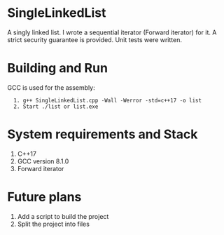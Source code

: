 # SingleLinkedList
A singly linked list. I wrote a sequential iterator (Forward iterator) for it. A strict security guarantee is provided. Unit tests were written.
# Building and Run
GCC is used for the assembly:
```
  1. g++ SingleLinkedList.cpp -Wall -Werror -std=c++17 -o list
  2. Start ./list or list.exe
```
# System requirements and Stack
  1. C++17
  2. GCC version 8.1.0
  3. Forward iterator
# Future plans
  1. Add a script to build the project
  2. Split the project into files
